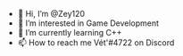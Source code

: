 - 👋 Hi, I’m @Zey120
- 👀 I’m interested in Game Development
- 🌱 I’m currently learning C++
- 📫 How to reach me Vét'#4722 on Discord
<!---
Zey120/Zey120 is a ✨ special ✨ repository because its `README.md` (this file) appears on your GitHub profile.
You can click the Preview link to take a look at your changes.
--->
